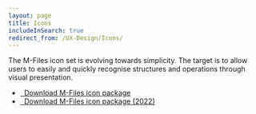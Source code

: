 ```yaml
---
layout: page
title: Icons
includeInSearch: true
redirect_from: /UX-Design/Icons/
---
```


The M-Files icon set is evolving towards simplicity. The target is to allow users to easily and quickly recognise structures and operations through visual presentation. 

<ul class="quicklinks">
	<li class="api"><a href="MFIcons.zip"> <span class="iconify" data-icon="mdi:download"></span> &nbsp; Download M-Files icon package</a></li>
	<li class="api"><a href="MF_icons_2022.zip"> <span class="iconify" data-icon="mdi:download"></span> &nbsp; Download M-Files icon package (2022)</a></li>
</ul>